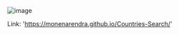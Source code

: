 ![image](https://github.com/MoneNarendra/Countries-Search/assets/121397129/e1979ee1-381e-4db1-891c-90898e0f0904)

Link: 'https://monenarendra.github.io/Countries-Search/'
